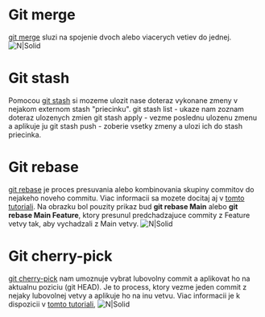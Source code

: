
# Git merge
[git merge][git-merge] sluzi na spojenie dvoch alebo viacerych vetiev do jednej.
![N|Solid](https://i.stack.imgur.com/zGYUk.png)
# Git stash
Pomocou [git stash][git-stash] si mozeme ulozit nase doteraz vykonane zmeny v nejakom externom stash "priecinku".
git stash list - ukaze nam zoznam doteraz ulozenych zmien
git stash apply - vezme poslednu ulozenu zmenu a aplikuje ju
git stash push - zoberie vsetky zmeny a ulozi ich do stash priecinka.
# Git rebase
[git rebase][git-rebase] je proces presuvania alebo kombinovania skupiny commitov do nejakeho noveho commitu.
Viac informacii sa mozete docitaj aj v [tomto tutoriali][git-rebase-tutorial].
Na obrazku bol pouzity prikaz bud **git rebase Main** alebo **git rebase Main Feature**, ktory presunul predchadzajuce commity z Feature vetvy tak, aby  vychadzali z Main vetvy.
![N|Solid](https://wac-cdn.atlassian.com/dam/jcr:4e576671-1b7f-43db-afb5-cf8db8df8e4a/01%20What%20is%20git%20rebase.svg?cdnVersion=1807)
# Git cherry-pick
[git cherry-pick][git-cherry-pick] nam umoznuje vybrat lubovolny commit a aplikovat ho na aktualnu poziciu (git HEAD). Je to process, ktory vezme jeden commit z nejaky lubovolnej vetvy a aplikuje ho na inu vetvu. 
Viac informacii je k dispozicii v [tomto tutoriali][git-cherry-pick-tutorial],
![N|Solid](https://res.cloudinary.com/practicaldev/image/fetch/s--jmZDSObz--/c_limit%2Cf_auto%2Cfl_progressive%2Cq_auto%2Cw_880/https://dev-to-uploads.s3.amazonaws.com/i/dmb185yxo5umin72abyr.jpg)

   [git-merge]: <https://git-scm.com/docs/git-merge>
   [git-stash]: <https://git-scm.com/docs/git-stash>
   [git-rebase]: <https://git-scm.com/docs/git-rebase>
   [git-rebase-tutorial]: <https://www.atlassian.com/git/tutorials/rewriting-history/git-rebase>
   [git-cherry-pick]: <https://git-scm.com/docs/git-cherry-pick>
   [git-cherry-pick-tutorial]: <https://www.atlassian.com/git/tutorials/cherry-pick>
   
